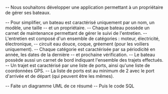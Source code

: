 -- Nous souhaitons développer une application permettant à un propriétaire de gérer ses bateaux. 

-- Pour simplifier, un bateau est caractérisé uniquement par un nom, un modèle, une taille 
-- et un propriétaire. 
-- Chaque bateau possède un carnet de maintenance permettant de gérer le suivi de l'entretien. 
-- L'entretien est composé d'un ensemble de catégories : moteur, électricité, électronique, 
-- circuit eau douce, coque, gréement (pour les voiliers uniquement). 
-- Chaque catégorie est caractérisée par sa périodicité en année, les dates de la dernière 
-- et prochaine vérification. 
-- Le bateau possède aussi un carnet de bord indiquant l'ensemble des trajets effectués. 
-- Un trajet est caractérisé par une liste de ports, ainsi qu'une liste de coordonnées GPS. 
-- La liste de ports est au minimum de 2 avec le port d'arrivée et de départ (qui peuvent être les mêmes). 

-- Faite un diagramme UML de ce résumé
-- Puis le code SQL 